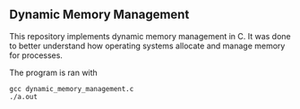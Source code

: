 ## Dynamic Memory Management

This repository implements dynamic memory management in C. It was done
to better understand how operating systems allocate and manage memory for
processes.

The program is ran with

    gcc dynamic_memory_management.c
    ./a.out

